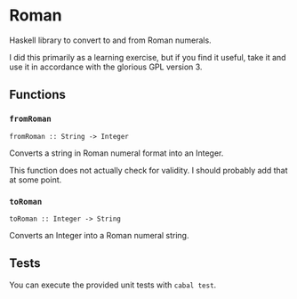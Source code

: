 # Roman

Haskell library to convert to and from Roman numerals.

I did this primarily as a learning exercise, but if you find it useful, take it and use it in accordance with the glorious GPL version 3.

## Functions

### `fromRoman`

`fromRoman :: String -> Integer`

Converts a string in Roman numeral format into an Integer.

This function does not actually check for validity. I should probably add that at some point.

### `toRoman`

`toRoman :: Integer -> String`

Converts an Integer into a Roman numeral string.

## Tests

You can execute the provided unit tests with `cabal test`.
